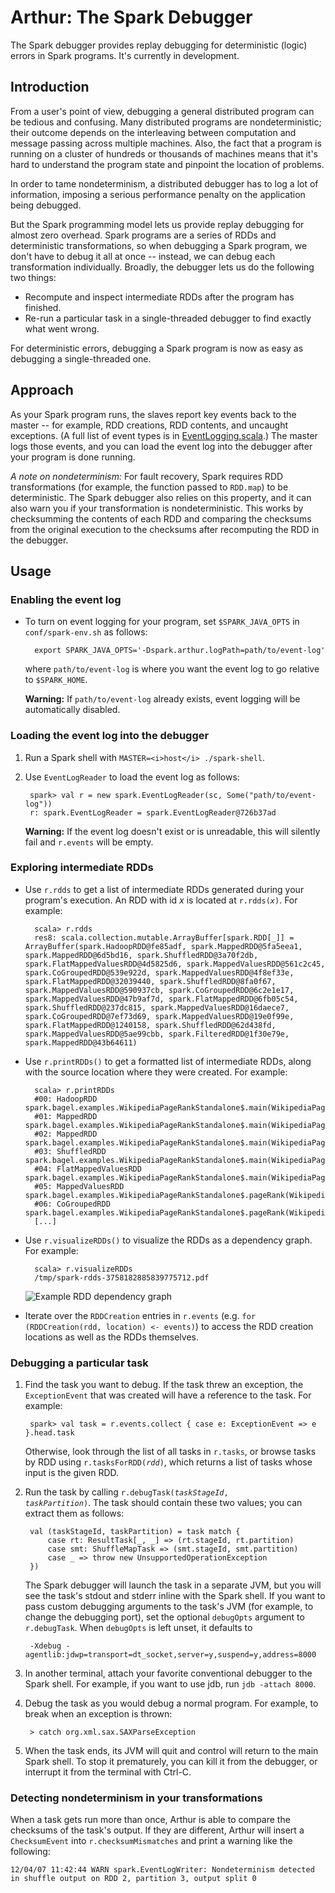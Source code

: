 # Arthur: The Spark Debugger
The Spark debugger provides replay debugging for deterministic (logic) errors in Spark programs. It's currently in development.

## Introduction

From a user's point of view, debugging a general distributed program can be tedious and confusing. Many distributed programs are nondeterministic; their outcome depends on the interleaving between computation and message passing across multiple machines. Also, the fact that a program is running on a cluster of hundreds or thousands of machines means that it's hard to understand the program state and pinpoint the location of problems.

In order to tame nondeterminism, a distributed debugger has to log a lot of information, imposing a serious performance penalty on the application being debugged.

But the Spark programming model lets us provide replay debugging for almost zero overhead. Spark programs are a series of RDDs and deterministic transformations, so when debugging a Spark program, we don't have to debug it all at once -- instead, we can debug each transformation individually. Broadly, the debugger lets us do the following two things:

* Recompute and inspect intermediate RDDs after the program has finished.
* Re-run a particular task in a single-threaded debugger to find exactly what went wrong.

For deterministic errors, debugging a Spark program is now as easy as debugging a single-threaded one.

## Approach

As your Spark program runs, the slaves report key events back to the master -- for example, RDD creations, RDD contents, and uncaught exceptions. (A full list of event types is in [EventLogging.scala](https://github.com/mesos/spark/blob/arthur/core/src/main/scala/spark/EventLogging.scala).) The master logs those events, and you can load the event log into the debugger after your program is done running.

_A note on nondeterminism:_ For fault recovery, Spark requires RDD transformations (for example, the function passed to `RDD.map`) to be deterministic. The Spark debugger also relies on this property, and it can also warn you if your transformation is nondeterministic. This works by checksumming the contents of each RDD and comparing the checksums from the original execution to the checksums after recomputing the RDD in the debugger.

## Usage

### Enabling the event log

* To turn on event logging for your program, set `$SPARK_JAVA_OPTS` in `conf/spark-env.sh` as follows:
    
        export SPARK_JAVA_OPTS='-Dspark.arthur.logPath=path/to/event-log'
    
    where `path/to/event-log` is where you want the event log to go relative to `$SPARK_HOME`.

    **Warning:** If `path/to/event-log` already exists, event logging will be automatically disabled.

### Loading the event log into the debugger

1. Run a Spark shell with `MASTER=<i>host</i> ./spark-shell`.
2. Use `EventLogReader` to load the event log as follows:

        spark> val r = new spark.EventLogReader(sc, Some("path/to/event-log"))
        r: spark.EventLogReader = spark.EventLogReader@726b37ad

    **Warning:** If the event log doesn't exist or is unreadable, this will silently fail and `r.events` will be empty.

### Exploring intermediate RDDs

* Use `r.rdds` to get a list of intermediate RDDs generated during your program's execution. An RDD with id _x_ is located at <code>r.rdds(<i>x</i>)</code>. For example:

        scala> r.rdds
        res8: scala.collection.mutable.ArrayBuffer[spark.RDD[_]] = ArrayBuffer(spark.HadoopRDD@fe85adf, spark.MappedRDD@5fa5eea1, spark.MappedRDD@6d5bd16, spark.ShuffledRDD@3a70f2db, spark.FlatMappedValuesRDD@4d5825d6, spark.MappedValuesRDD@561c2c45, spark.CoGroupedRDD@539e922d, spark.MappedValuesRDD@4f8ef33e, spark.FlatMappedRDD@32039440, spark.ShuffledRDD@8fa0f67, spark.MappedValuesRDD@590937cb, spark.CoGroupedRDD@6c2e1e17, spark.MappedValuesRDD@47b9af7d, spark.FlatMappedRDD@6fb05c54, spark.ShuffledRDD@237dc815, spark.MappedValuesRDD@16daece7, spark.CoGroupedRDD@7ef73d69, spark.MappedValuesRDD@19e0f99e, spark.FlatMappedRDD@1240158, spark.ShuffledRDD@62d438fd, spark.MappedValuesRDD@5ae99cbb, spark.FilteredRDD@1f30e79e, spark.MappedRDD@43b64611)

* Use `r.printRDDs()` to get a formatted list of intermediate RDDs, along with the source location where they were created. For example:

        scala> r.printRDDs
        #00: HadoopRDD            spark.bagel.examples.WikipediaPageRankStandalone$.main(WikipediaPageRankStandalone.scala:31)
        #01: MappedRDD            spark.bagel.examples.WikipediaPageRankStandalone$.main(WikipediaPageRankStandalone.scala:31)
        #02: MappedRDD            spark.bagel.examples.WikipediaPageRankStandalone$.main(WikipediaPageRankStandalone.scala:35)
        #03: ShuffledRDD          spark.bagel.examples.WikipediaPageRankStandalone$.main(WikipediaPageRankStandalone.scala:35)
        #04: FlatMappedValuesRDD  spark.bagel.examples.WikipediaPageRankStandalone$.main(WikipediaPageRankStandalone.scala:35)
        #05: MappedValuesRDD      spark.bagel.examples.WikipediaPageRankStandalone$.pageRank(WikipediaPageRankStandalone.scala:91)
        #06: CoGroupedRDD         spark.bagel.examples.WikipediaPageRankStandalone$.pageRank(WikipediaPageRankStandalone.scala:92)
        [...]

* Use `r.visualizeRDDs()` to visualize the RDDs as a dependency graph. For example:

        scala> r.visualizeRDDs
        /tmp/spark-rdds-3758182885839775712.pdf

    ![Example RDD dependency graph](http://www.ankurdave.com/images/rdd-dep-graph.png)

* Iterate over the `RDDCreation` entries in `r.events` (e.g. `for (RDDCreation(rdd, location) <- events)`) to access the RDD creation locations as well as the RDDs themselves.

### Debugging a particular task

1. Find the task you want to debug. If the task threw an exception, the `ExceptionEvent` that was created will have a reference to the task. For example:

        spark> val task = r.events.collect { case e: ExceptionEvent => e }.head.task

    Otherwise, look through the list of all tasks in `r.tasks`, or browse tasks by RDD using <code>r.tasksForRDD(<i>rdd</i>)</code>, which returns a list of tasks whose input is the given RDD.

2. Run the task by calling <code>r.debugTask(<i>taskStageId</i>, <i>taskPartition</i>)</code>. The task should contain these two values; you can extract them as follows:

        val (taskStageId, taskPartition) = task match {
            case rt: ResultTask[_, _] => (rt.stageId, rt.partition)
            case smt: ShuffleMapTask => (smt.stageId, smt.partition)
            case _ => throw new UnsupportedOperationException
        })

    The Spark debugger will launch the task in a separate JVM, but you will see the task's stdout and stderr inline with the Spark shell. If you want to pass custom debugging arguments to the task's JVM (for example, to change the debugging port), set the optional `debugOpts` argument to `r.debugTask`. When `debugOpts` is left unset, it defaults to

        -Xdebug -agentlib:jdwp=transport=dt_socket,server=y,suspend=y,address=8000

3. In another terminal, attach your favorite conventional debugger to the Spark shell. For example, if you want to use jdb, run `jdb -attach 8000`.

4. Debug the task as you would debug a normal program. For example, to break when an exception is thrown:

        > catch org.xml.sax.SAXParseException

5. When the task ends, its JVM will quit and control will return to the main Spark shell. To stop it prematurely, you can kill it from the debugger, or interrupt it from the terminal with Ctrl-C.

### Detecting nondeterminism in your transformations

When a task gets run more than once, Arthur is able to compare the checksums of the task's output. If they are different, Arthur will insert a `ChecksumEvent` into  `r.checksumMismatches` and print a warning like the following:

    12/04/07 11:42:44 WARN spark.EventLogWriter: Nondeterminism detected in shuffle output on RDD 2, partition 3, output split 0
